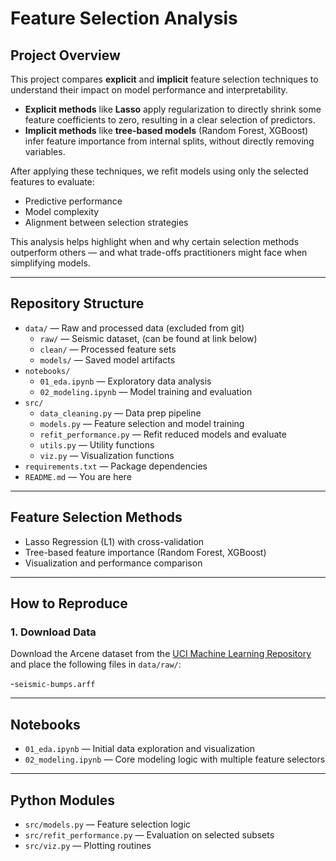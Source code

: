# Feature Selection Analysis

## Project Overview

This project compares **explicit** and **implicit** feature selection techniques to understand their impact on model performance and interpretability.

- **Explicit methods** like **Lasso** apply regularization to directly shrink some feature coefficients to zero, resulting in a clear selection of predictors.
- **Implicit methods** like **tree-based models** (Random Forest, XGBoost) infer feature importance from internal splits, without directly removing variables.

After applying these techniques, we refit models using only the selected features to evaluate:
- Predictive performance  
- Model complexity  
- Alignment between selection strategies

This analysis helps highlight when and why certain selection methods outperform others — and what trade-offs practitioners might face when simplifying models.

---

## Repository Structure

- `data/` — Raw and processed data (excluded from git)  
  - `raw/` — Seismic dataset, (can be found at link below)
  - `clean/` — Processed feature sets  
  - `models/` — Saved model artifacts  
- `notebooks/`  
  - `01_eda.ipynb` — Exploratory data analysis  
  - `02_modeling.ipynb` — Model training and evaluation  
- `src/`  
  - `data_cleaning.py` — Data prep pipeline  
  - `models.py` — Feature selection and model training  
  - `refit_performance.py` — Refit reduced models and evaluate  
  - `utils.py` — Utility functions  
  - `viz.py` — Visualization functions  
- `requirements.txt` — Package dependencies  
- `README.md` — You are here  

---

## Feature Selection Methods

- Lasso Regression (L1) with cross-validation  
- Tree-based feature importance (Random Forest, XGBoost)  
- Visualization and performance comparison  

---

## How to Reproduce

### 1. Download Data

Download the Arcene dataset from the [UCI Machine Learning Repository](https://archive.ics.uci.edu/dataset/266/seismic+bumps) and place the following files in `data/raw/`:

-`seismic-bumps.arff`

---

## Notebooks

- `01_eda.ipynb` — Initial data exploration and visualization  
- `02_modeling.ipynb` — Core modeling logic with multiple feature selectors  

---

## Python Modules

- `src/models.py` — Feature selection logic  
- `src/refit_performance.py` — Evaluation on selected subsets  
- `src/viz.py` — Plotting routines  